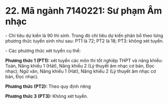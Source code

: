 # 22. Mã ngành 7140221: Sư phạm Âm nhạc

\- Chỉ tiêu dự kiến là 90 thí sinh. Trong đó chỉ tiêu dự kiến phân bổ theo từng phương thức tuyển sinh như sau: PT1 là 72; PT2 là 18; PT3: không xét tuyển.

\- Các phương thức xét tuyển cụ thể:

**Phương thức 1 (PT1):** xét tuyển các môn thi tốt nghiệp THPT và năng khiếu: Toán, Năng khiếu 1 (Hát), Năng khiếu 2 (Lý thuyết âm nhạc cơ bản, Đọc nhạc); Ngữ văn, Năng khiếu 1 (Hát), Năng khiếu 2 (Lý thuyết âm nhạc cơ bản, Đọc nhạc). 

**Phương thức (PT2):** Theo quy định riêng

**Phương thức 3 (PT3):** Không xét tuyển.